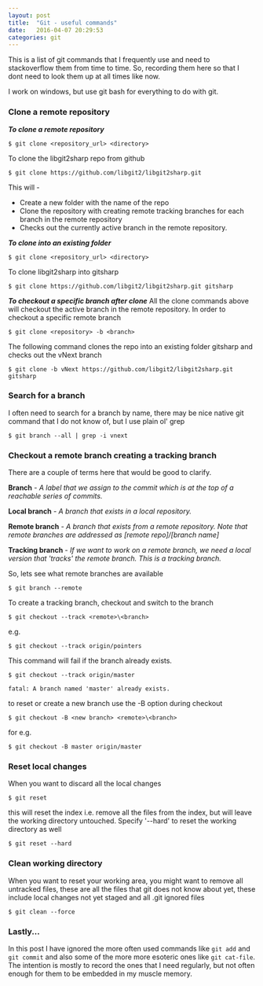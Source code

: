 ```yaml
---
layout: post
title:  "Git - useful commands"
date:   2016-04-07 20:29:53
categories: git 
---
```


This is a list of git commands that I frequently use and need to stackoverflow them from time to time. So, recording them here so that I dont need to look them up at all times like now.

I work on windows, but use git bash for everything to do with git.

### Clone a remote repository

__*To clone a remote repository*__

```
$ git clone <repository_url> <directory>
```

To clone the libgit2sharp repo from github 

```
$ git clone https://github.com/libgit2/libgit2sharp.git
```

This will - 

- Create a new folder with the name of the repo
- Clone the repository with creating remote tracking branches for each branch in the remote repository
- Checks out the currently active branch in the remote repository.

__*To clone into an existing folder*__

```
$ git clone <repository_url> <directory>
```

To clone libgit2sharp into gitsharp

```
$ git clone https://github.com/libgit2/libgit2sharp.git gitsharp
```

__*To checkout a specific branch after clone*__
All the clone commands above will checkout the active branch in the remote repository. In order to checkout a specific remote branch

```
$ git clone <repository> -b <branch>
```

The following command clones the repo into an existing folder gitsharp and checks out the vNext branch

```
$ git clone -b vNext https://github.com/libgit2/libgit2sharp.git gitsharp
```

### Search for a branch
I often need to search for a branch by name, there may be nice native git command that I do not know of, but I use plain ol' grep

```
$ git branch --all | grep -i vnext
```

### Checkout a remote branch creating a tracking branch
There are a couple of terms here that would be good to clarify.

**Branch** - _A label that we assign to the commit which is at the top of a reachable series of commits._

**Local branch** - _A branch that exists in a local repository._
   
**Remote branch** - _A branch that exists from a remote repository. Note that remote branches are addressed as [remote repo]/[branch name]_ 
   
**Tracking branch** - _If we want to work on a remote branch, we need a local version that 'tracks' the remote branch. This is a tracking branch._

So, lets see what remote branches are available

``` 
$ git branch --remote
```

To create a tracking branch, checkout and switch to the branch
```
$ git checkout --track <remote>\<branch>
```

e.g.
```
$ git checkout --track origin/pointers
```

This command will fail if the branch already exists.

```
$ git checkout --track origin/master
```

    fatal: A branch named 'master' already exists.


to reset or create a new branch use the -B option during checkout

```
$ git checkout -B <new branch> <remote>\<branch>
```

for e.g. 

```
$ git checkout -B master origin/master
```

### Reset local changes
When you want to discard all the local changes

```
$ git reset 
```

this will reset the index i.e. remove all the files from the index, but will leave the working directory untouched. Specify '--hard' to reset the working directory as well

```
$ git reset --hard
```

### Clean working directory
When you want to reset your working area, you might want to remove all untracked files, these are all the files that git does not know about yet, these include local changes not yet staged and all .git ignored files

```
$ git clean --force
```

### Lastly...
In this post I have ignored the more often used commands like ```git add``` and ```git commit``` and also some of the more more esoteric ones like ```git cat-file```. The intention is mostly to record the ones that I need regularly, but not often enough for them to be embedded in my muscle memory. 